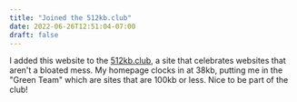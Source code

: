 ```yaml
---
title: "Joined the 512kb.club"
date: 2022-06-26T12:51:04-07:00
draft: false
---
```


I added this website to the [512kb.club](https://512kb.club), a site that celebrates websites that aren't a bloated mess. My homepage clocks in at 38kb, putting me in the "Green Team" which are sites that are 100kb or less. Nice to be part of the club!

